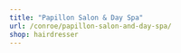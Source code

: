```yaml
---
title: "Papillon Salon & Day Spa"
url: /conroe/papillon-salon-and-day-spa/
shop: hairdresser
---
```


